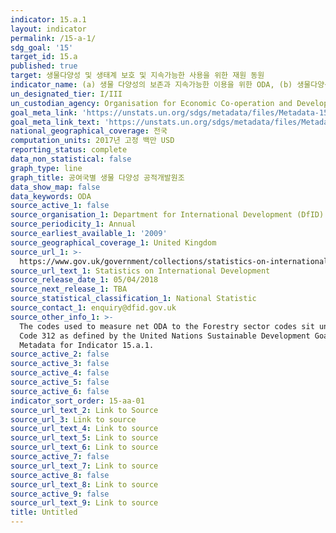 ```yaml
---
indicator: 15.a.1
layout: indicator
permalink: /15-a-1/
sdg_goal: '15'
target_id: 15.a
published: true
target: 생물다양성 및 생태계 보호 및 지속가능한 사용을 위한 재원 동원
indicator_name: (a) 생물 다양성의 보존과 지속가능한 이용을 위한 ODA, (b) 생물다양성 관련 경제기구로부터 발생한 이윤과 모금 재정
un_designated_tier: I/III
un_custodian_agency: Organisation for Economic Co-operation and Development (OECD)
goal_meta_link: 'https://unstats.un.org/sdgs/metadata/files/Metadata-15-0a-01.pdf'
goal_meta_link_text: 'https://unstats.un.org/sdgs/metadata/files/Metadata-15-0a-01.pdf'
national_geographical_coverage: 전국
computation_units: 2017년 고정 백만 USD
reporting_status: complete
data_non_statistical: false
graph_type: line
graph_title: 공여국별 생물 다양성 공적개발원조
data_show_map: false
data_keywords: ODA
source_active_1: false
source_organisation_1: Department for International Development (DfID)
source_periodicity_1: Annual
source_earliest_available_1: '2009'
source_geographical_coverage_1: United Kingdom
source_url_1: >-
  https://www.gov.uk/government/collections/statistics-on-international-development
source_url_text_1: Statistics on International Development
source_release_date_1: 05/04/2018
source_next_release_1: TBA
source_statistical_classification_1: National Statistic
source_contact_1: enquiry@dfid.gov.uk
source_other_info_1: >-
  The codes used to measure net ODA to the Forestry sector codes sit under DAC 5
  Code 312 as defined by the United Nations Sustainable Development Goal
  Metadata for Indicator 15.a.1.
source_active_2: false
source_active_3: false
source_active_4: false
source_active_5: false
source_active_6: false
indicator_sort_order: 15-aa-01
source_url_text_2: Link to Source
source_url_3: Link to source
source_url_text_4: Link to source
source_url_text_5: Link to source
source_url_text_6: Link to source
source_active_7: false
source_url_text_7: Link to source
source_active_8: false
source_url_text_8: Link to source
source_active_9: false
source_url_text_9: Link to source
title: Untitled
---
```

